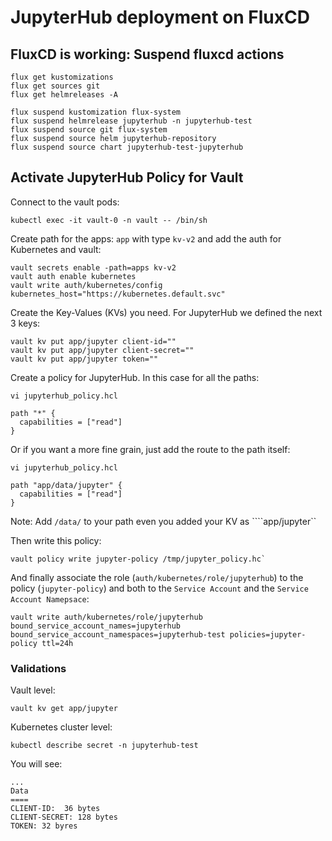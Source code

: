 # JupyterHub deployment on FluxCD

## FluxCD is working: Suspend fluxcd actions

```
flux get kustomizations
flux get sources git
flux get helmreleases -A

flux suspend kustomization flux-system
flux suspend helmrelease jupyterhub -n jupyterhub-test
flux suspend source git flux-system
flux suspend source helm jupyterhub-repository
flux suspend source chart jupyterhub-test-jupyterhub
```

## Activate JupyterHub Policy for Vault

Connect to the vault pods:

```
kubectl exec -it vault-0 -n vault -- /bin/sh
```

Create path for the apps: `app` with type `kv-v2` and add the auth for Kubernetes and vault:

```
vault secrets enable -path=apps kv-v2
vault auth enable kubernetes
vault write auth/kubernetes/config kubernetes_host="https://kubernetes.default.svc"
```


Create the Key-Values (KVs) you need. For JupyterHub we defined the next 3 keys:

```
vault kv put app/jupyter client-id=""
vault kv put app/jupyter client-secret=""
vault kv put app/jupyter token=""
```

Create a policy for JupyterHub. In this case for all the paths:

```
vi jupyterhub_policy.hcl

path "*" {
  capabilities = ["read"]
}
```

Or if you want a more fine grain, just add the route to the path itself:

```
vi jupyterhub_policy.hcl

path "app/data/jupyter" {
  capabilities = ["read"]
}
```

Note: Add ``/data/`` to your path even you added your KV as ````app/jupyter``

Then write this policy:

```
vault policy write jupyter-policy /tmp/jupyter_policy.hc`
```

And finally associate the role (``auth/kubernetes/role/jupyterhub``) to the policy (``jupyter-policy``) and both to the ``Service Account`` and the ``Service Account Namepsace``:

```
vault write auth/kubernetes/role/jupyterhub bound_service_account_names=jupyterhub  bound_service_account_namespaces=jupyterhub-test policies=jupyter-policy ttl=24h
```

### Validations

Vault level:

```
vault kv get app/jupyter
```

Kubernetes cluster level:

```
kubectl describe secret -n jupyterhub-test
```

You will see:
```
... 
Data
====
CLIENT-ID:  36 bytes
CLIENT-SECRET: 128 bytes
TOKEN: 32 byres
```

